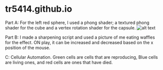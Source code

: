 # tr5414.github.io
Part A: For the left red sphere, I used a phong shader; a textured phong shader for the cube and a vertex rotation shader for the capsule.
![alt text](https://github.com/tr5414/tr5414.github.io/tree/master/Assets/Screenshots/A.PNG)

Part B: I made a sharpening script and used a picture of me eating waffles for the effect. ON play, it can be increased and decreased based on the x position of the mouse.


C: Cellular Automation. Green cells are cells that are reproducing, Blue cells are living ones, and red cells are ones that have died.

